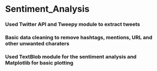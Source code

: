 # Sentiment_Analysis

### Used Twitter API and Tweepy module to extract tweets

### Basic data cleaning to remove hashtags, mentions, URL and other unwanted charaters

### Used TextBlob module for the sentiment analysis and Matplotlib for basic plotting 

